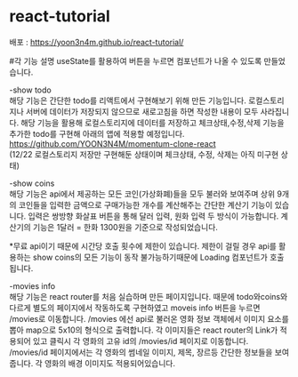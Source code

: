 # react-tutorial

배포 : https://yoon3n4m.github.io/react-tutorial/

#각 기능 설명
useState를 활용하여 버튼을 누르면 컴포넌트가 나올 수 있도록 만들었습니다.

-show todo <br>
해당 기능은 간단한 todo를 리액트에서 구현해보기 위해 만든 기능입니다. 로컬스토리지나 서버에 데이터가 저장되지 않으므로 새로고침을 하면 작성한 내용이 모두 사라집니다.
해당 기능을 활용해 로컬스토리지에 데이터를 저장하고 체크상태,수정,삭제 기능을 추가한 todo를 구현해 아래의 앱에 적용할 예정입니다.
https://github.com/YOON3N4M/momentum-clone-react <br>
(12/22 로컬스토리지 저장만 구현해둔 상태이며 체크상태, 수정, 삭제는 아직 미구현 상태)

-show coins <br>
해당 기능은 api에서 제공하는 모든 코인(가상화폐)들을 모두 불러와 보여주며 상위 9개의 코인들을 입력한 금액으로 구매가능한 개수를 계산해주는 간단한 계산기 기능이 있습니다.
입력은 쌍방향 화살표 버튼을 통해 달러 입력, 원화 입력 두 방식이 가능합니다.
계산기의 기능은 1달러 = 한화 1300원을 기준으로 작성되었습니다.

*무료 api이기 때문에 시간당 호출 횟수에 제한이 있습니다. 제한이 걸릴 경우 api를 활용하는 show coins의 모든 기능이 동작 불가능하기때문에 Loading 컴포넌트가 호출됩니다.


-movies info <br>
해당 기능은 react router를 처음 실습하며 만든 페이지입니다. 때문에 todo와coins와 다르게 별도의 페이지에서 작동하도록 구현하였고 moveis info 버튼을 누르면 /movies로 이동합니다.
/movies 에선 api로 불러온 영화 정보 객체에서 이미지 요소를 뽑아 map으로 5x10의 형식으로 출력합니다. 각 이미지들은 react router의 Link가 적용되어 있고 클릭시 각 영화의 고유 id의 /movies/id 페이지로 이동합니다.<br>
/movies/id 페이지에서는 각 영화의 썸네일 이미지, 제목, 장르등 간단한 정보들을 보여줍니다. 각 영화의 배경 이미지도 적용되어있습니다.

